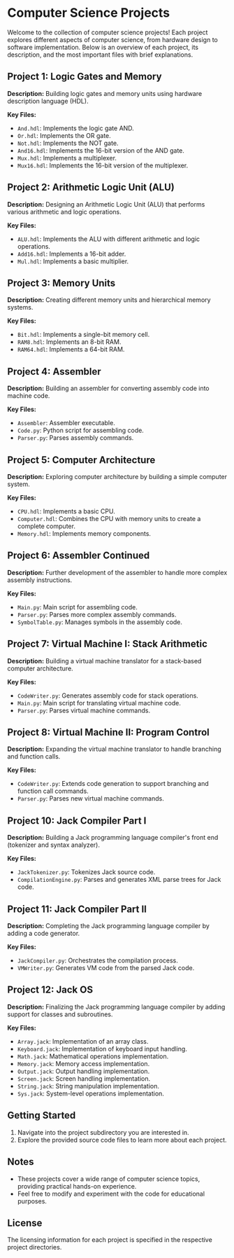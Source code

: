 # Computer Science Projects

Welcome to the collection of computer science projects! Each project explores different aspects of computer science, from hardware design to software implementation. Below is an overview of each project, its description, and the most important files with brief explanations.

## Project 1: Logic Gates and Memory

**Description:** Building logic gates and memory units using hardware description language (HDL).

**Key Files:**
- `And.hdl`: Implements the logic gate AND.
- `Or.hdl`: Implements the OR gate.
- `Not.hdl`: Implements the NOT gate.
- `And16.hdl`: Implements the 16-bit version of the AND gate.
- `Mux.hdl`: Implements a multiplexer.
- `Mux16.hdl`: Implements the 16-bit version of the multiplexer.

## Project 2: Arithmetic Logic Unit (ALU)

**Description:** Designing an Arithmetic Logic Unit (ALU) that performs various arithmetic and logic operations.

**Key Files:**
- `ALU.hdl`: Implements the ALU with different arithmetic and logic operations.
- `Add16.hdl`: Implements a 16-bit adder.
- `Mul.hdl`: Implements a basic multiplier.

## Project 3: Memory Units

**Description:** Creating different memory units and hierarchical memory systems.

**Key Files:**
- `Bit.hdl`: Implements a single-bit memory cell.
- `RAM8.hdl`: Implements an 8-bit RAM.
- `RAM64.hdl`: Implements a 64-bit RAM.

## Project 4: Assembler

**Description:** Building an assembler for converting assembly code into machine code.

**Key Files:**
- `Assembler`: Assembler executable.
- `Code.py`: Python script for assembling code.
- `Parser.py`: Parses assembly commands.

## Project 5: Computer Architecture

**Description:** Exploring computer architecture by building a simple computer system.

**Key Files:**
- `CPU.hdl`: Implements a basic CPU.
- `Computer.hdl`: Combines the CPU with memory units to create a complete computer.
- `Memory.hdl`: Implements memory components.

## Project 6: Assembler Continued

**Description:** Further development of the assembler to handle more complex assembly instructions.

**Key Files:**
- `Main.py`: Main script for assembling code.
- `Parser.py`: Parses more complex assembly commands.
- `SymbolTable.py`: Manages symbols in the assembly code.

## Project 7: Virtual Machine I: Stack Arithmetic

**Description:** Building a virtual machine translator for a stack-based computer architecture.

**Key Files:**
- `CodeWriter.py`: Generates assembly code for stack operations.
- `Main.py`: Main script for translating virtual machine code.
- `Parser.py`: Parses virtual machine commands.

## Project 8: Virtual Machine II: Program Control

**Description:** Expanding the virtual machine translator to handle branching and function calls.

**Key Files:**
- `CodeWriter.py`: Extends code generation to support branching and function call commands.
- `Parser.py`: Parses new virtual machine commands.

## Project 10: Jack Compiler Part I

**Description:** Building a Jack programming language compiler's front end (tokenizer and syntax analyzer).

**Key Files:**
- `JackTokenizer.py`: Tokenizes Jack source code.
- `CompilationEngine.py`: Parses and generates XML parse trees for Jack code.

## Project 11: Jack Compiler Part II

**Description:** Completing the Jack programming language compiler by adding a code generator.

**Key Files:**
- `JackCompiler.py`: Orchestrates the compilation process.
- `VMWriter.py`: Generates VM code from the parsed Jack code.

## Project 12: Jack OS

**Description:** Finalizing the Jack programming language compiler by adding support for classes and subroutines.

**Key Files:**
- `Array.jack`: Implementation of an array class.
- `Keyboard.jack`: Implementation of keyboard input handling.
- `Math.jack`: Mathematical operations implementation.
- `Memory.jack`: Memory access implementation.
- `Output.jack`: Output handling implementation.
- `Screen.jack`: Screen handling implementation.
- `String.jack`: String manipulation implementation.
- `Sys.jack`: System-level operations implementation.

## Getting Started

1. Navigate into the project subdirectory you are interested in.
2. Explore the provided source code files to learn more about each project.

## Notes

- These projects cover a wide range of computer science topics, providing practical hands-on experience.
- Feel free to modify and experiment with the code for educational purposes.

## License

The licensing information for each project is specified in the respective project directories.
